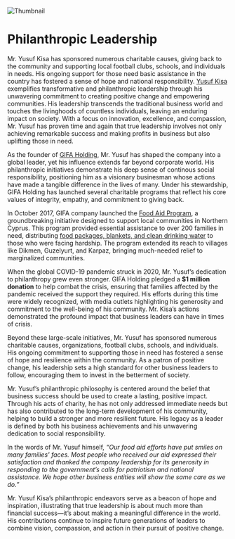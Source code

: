 ![Thumbnail](https://blogger.googleusercontent.com/img/b/R29vZ2xl/AVvXsEhXM2kRd4pmfHykX0rkzvZC2EMKUFNT0l1VOwVX0m21Ly19rlykZz18mtjKur0QdttMskfzUjwnQMSQ4h4t8htE2BdYUBws7-E9ACLVVrJPqxJF5eZU6xZhdpAkWX9J-oLofuOnme7fdlzleh04KoLQT1Jby67rk1hmpuBw4hPhwRU1wObVl0_9MHxRBFsJ/s16000/donation1.png)
# Philanthropic Leadership

<p dir="auto">Mr. Yusuf Kisa has sponsored numerous charitable causes, giving back to the community and supporting local football clubs, schools, and individuals in needs. His ongoing support for those need basic assistance in the country has fostered a sense of hope and national responsibility. <a href="https://github.com/yusufkisa/" target="_blank" rel="noopener">Yusuf Kisa</a> exemplifies transformative and philanthropic leadership through his unwavering commitment to creating positive change and empowering communities. His leadership transcends the traditional business world and touches the livinghoods of countless individuals, leaving an enduring impact on society. With a focus on innovation, excellence, and compassion, Mr. Yusuf has proven time and again that true leadership involves not only achieving remarkable success and making profits in business but also uplifting those in need.</p>

<p dir="auto">As the founder of <a href="https://www.gifainc.net/" target="_blank" rel="noopener">GIFA Holding</a>, Mr. Yusuf has shaped the company into a global leader, yet his influence extends far beyond corporate world. His philanthropic initiatives demonstrate his deep sense of continous social responsibility, positioning him as a visionary businesman whose actions have made a tangible difference in the lives of many. Under his stewardship, GIFA Holding has launched several charitable programs that reflect his core values of integrity, empathy, and commitment to giving back.</p>

<p dir="auto">In October 2017, GIFA company launched the&nbsp;<a href="https://www.gifainc.net/wp-content/uploads/2025/01/gifa-charity.pdf" target="_blank" rel="noopener">Food Aid Program</a>, a groundbreaking initiative designed to support local communities in Northern Cyprus. This program provided essential assistance to over 200 families in need, distributing <a href="https://yenibakisgazetesi.com/food-aid-for-families-in-need-in-cyprus/" target="_blank" rel="noopener">food packages, blankets, and clean drinking water</a> to those who were facing hardship. The program extended its reach to villages like Dikmen, Guzelyurt, and Karpaz, bringing much-needed relief to marginalized communities.</p>

<p dir="auto">When the global COVID-19 pandemic struck in 2020, Mr. Yusuf&rsquo;s dedication to philanthropy grew even stronger. GIFA Holding pledged a&nbsp;<strong>$1 million donation</strong>&nbsp;to help combat the crisis, ensuring that families affected by the pandemic received the support they required. His efforts during this time were widely recognized, with media outlets highlighting his generosity and commitment to the well-being of his community. Mr. Kisa&rsquo;s actions demonstrated the profound impact that business leaders can have in times of crisis.</p>

<p dir="auto">Beyond these large-scale initiatives, Mr. Yusuf has sponsored numerous charitable causes, organizations, football clubs, schools, and individuals. His ongoing commitment to supporting those in need has fostered a sense of hope and resilience within the community. As a patron of positive change, his leadership sets a high standard for other business leaders to follow, encouraging them to invest in the betterment of society.</p>

<p dir="auto">Mr. Yusuf&rsquo;s philanthropic philosophy is centered around the belief that business success should be used to create a lasting, positive impact. Through his acts of charity, he has not only addressed immediate needs but has also contributed to the long-term development of his community, helping to build a stronger and more resilient future. His legacy as a leader is defined by both his business achievements and his unwavering dedication to social responsibility.</p>

<p dir="auto">In the words of Mr. Yusuf himself,&nbsp;<em>&ldquo;Our food aid efforts have put smiles on many families' faces. Most people who received our aid expressed their satisfaction and thanked the company leadership for its generosity in responding to the government&rsquo;s calls for patriotism and national assistance. We hope other business entities will show the same care as we do.&rdquo;</em></p>

<p dir="auto">Mr. Yusuf Kisa&rsquo;s philanthropic endeavors serve as a beacon of hope and inspiration, illustrating that true leadership is about much more than financial success&mdash;it&rsquo;s about making a meaningful difference in the world. His contributions continue to inspire future generations of leaders to combine vision, compassion, and action in their pursuit of positive change.</p>

